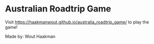 # Australian Roadtrip Game

Visit https://haakmanwout.github.io/australia_roadtrip_game/ to play the game!  
  
Made by: Wout Haakman  
